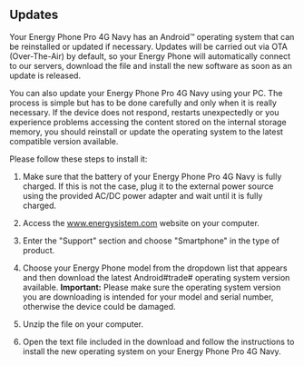 ## Updates

Your Energy Phone Pro 4G Navy has an Android™ operating system that can be reinstalled or updated if necessary. Updates will be carried out via OTA (Over-The-Air) by default, so your Energy Phone will automatically connect to our servers, download the file and install the new software as soon as an update is released.

You can also update your Energy Phone Pro 4G Navy using your PC. The process is simple but has to be done carefully and only when it is really necessary. If the device does not respond, restarts unexpectedly or you experience problems accessing the content stored on the internal storage memory, you should reinstall or update the operating system to the latest compatible version available.

Please follow these steps to install it:

1. Make sure that the battery of your Energy Phone Pro 4G Navy is fully charged. If this is not the case, plug it to the external power source using the provided AC/DC power adapter and wait until it is fully charged.

2. Access the www.energysistem.com website on your computer.

3. Enter the "Support" section and choose "Smartphone" in the type of product.

4. Choose your Energy Phone model from the dropdown list that appears and then download the latest Android#trade# operating system version available.
**Important:**
Please make sure the operating system version you are downloading is intended for your model and serial number, otherwise the device could be damaged.

5. Unzip the file on your computer.

6. Open the text file included in the download and follow the instructions to install the new operating system on your Energy Phone Pro 4G Navy.
